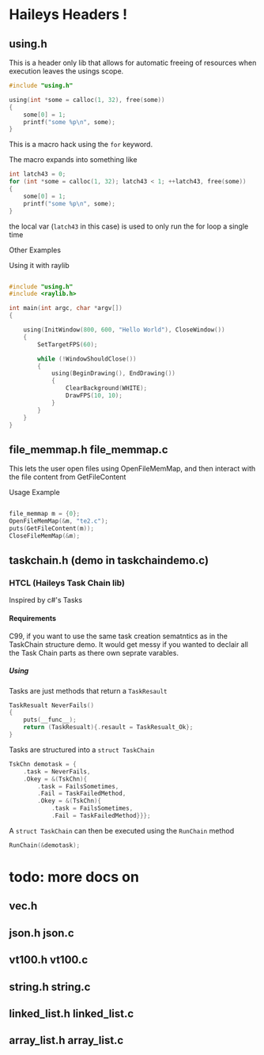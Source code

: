 

# Haileys Headers !

## using.h

This is a header only lib that allows for automatic freeing of resources when execution leaves the usings scope. 


``` c
#include "using.h"

using(int *some = calloc(1, 32), free(some))
{
    some[0] = 1;
    printf("some %p\n", some);
}
```
This is a macro hack using the `for` keyword.

The macro expands into something like

``` c
int latch43 = 0;
for (int *some = calloc(1, 32); latch43 < 1; ++latch43, free(some))
{
    some[0] = 1;
    printf("some %p\n", some);
}
```

the local var (`latch43` in this case) is used to only run the for loop a single time

Other Examples

Using it with raylib
``` c

#include "using.h"
#include <raylib.h>

int main(int argc, char *argv[])
{

    using(InitWindow(800, 600, "Hello World"), CloseWindow())
    {
        SetTargetFPS(60);

        while (!WindowShouldClose())
        {
            using(BeginDrawing(), EndDrawing())
            {
                ClearBackground(WHITE);
                DrawFPS(10, 10);
            }
        }
    }
}
```

## file_memmap.h file_memmap.c

This lets the user open files using OpenFileMemMap, and then interact with the file content from GetFileContent

Usage Example
```c

file_memmap m = {0};
OpenFileMemMap(&m, "te2.c");
puts(GetFileContent(m));
CloseFileMemMap(&m);

```

## taskchain.h (demo in taskchaindemo.c)

### HTCL (Haileys Task Chain lib)
Inspired by c#'s Tasks

#### Requirements
C99, if you want to use the same task creation sematntics as in the TaskChain structure demo.  It would get messy if you wanted to declair all the Task Chain parts as there own seprate varables.

##### Using

Tasks are just methods that return a `TaskResault`

```c
TaskResualt NeverFails()
{
    puts(__func__);
    return (TaskResualt){.resault = TaskResualt_Ok};
}
```

Tasks are structured into a `struct TaskChain`
```c
TskChn demotask = {
    .task = NeverFails,
    .Okey = &(TskChn){
        .task = FailsSometimes,
        .Fail = TaskFailedMethod,
        .Okey = &(TskChn){
            .task = FailsSometimes,
            .Fail = TaskFailedMethod}}};
```


A `struct TaskChain` can then be executed using the `RunChain` method

```c
RunChain(&demotask);
```


# todo: more docs on
## vec.h
## json.h json.c
## vt100.h vt100.c
## string.h string.c
## linked_list.h linked_list.c
## array_list.h array_list.c
